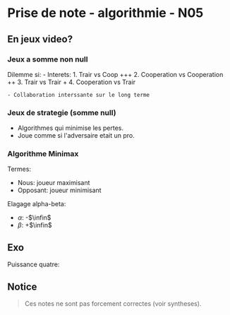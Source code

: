 # Prise de note - algorithmie - N05

## En jeux video?

### Jeux a somme non null
Dilemme si:
    - Interets:
        1. Trair vs Coop +++
        2. Cooperation vs Cooperation ++
        3. Trair vs Trair +
        4. Cooperation vs Trair

    - Collaboration interssante sur le long terme

### Jeux de strategie (somme null)
- Algorithmes qui minimise les pertes.
- Joue comme si l'adversaire etait un pro.

### Algorithme Minimax

Termes:
- Nous: joueur maximisant
- Opposant: joueur minimisant

Elagage alpha-beta:
- $\alpha$: -$\infin$
- $\beta$: +$\infin$

## Exo

Puissance quatre:

## Notice

> Ces notes ne sont pas forcement correctes (voir syntheses).